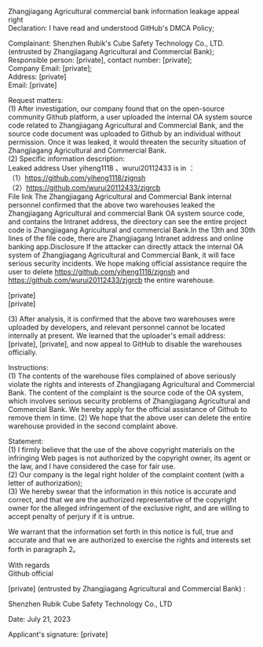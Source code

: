 Zhangjiagang Agricultural commercial bank information leakage appeal right  
Declaration: I have read and understood GitHub's DMCA Policy;  

Complainant: Shenzhen Rubik's Cube Safety Technology Co., LTD. (entrusted by Zhangjiagang Agricultural and Commercial Bank);
Responsible person: [private], contact number: [private];  
Company Email: [private];  
Address: [private]  
Email: [private]  

 

Request matters:  
(1) After investigation, our company found that on the open-source community Github platform, a user uploaded the internal OA system source code related to Zhangjiagang Agricultural and Commercial Bank, and the source code document was uploaded to Github by an individual without permission. Once it was leaked, it would threaten the security situation of Zhangjiagang Agricultural and Commercial Bank.  
(2) Specific information description:  
Leaked address User yiheng1118 、wurui20112433 is in ：  
（1）https://github.com/yiheng1118/zjgnsh  
（2）https://github.com/wurui20112433/zjgrcb  
File link The Zhangjiagang Agricultural and Commercial Bank internal personnel confirmed that the above two warehouses leaked the Zhangjiagang Agricultural and commercial Bank OA system source code, and contains the Intranet address, the directory can see the entire project code is Zhangjiagang Agricultural and commercial Bank.In the 13th and 30th lines of the file code, there are Zhangjiagang Intranet address and online banking app.Disclosure If the attacker can directly attack the internal OA system of Zhangjiagang Agricultural and Commercial Bank, it will face serious security incidents. We hope making official assistance require the user to delete https://github.com/yiheng1118/zjgnsh and https://github.com/wurui20112433/zjgrcb the entire warehouse.
 
[private]  
[private]   

(3) After analysis, it is confirmed that the above two warehouses were uploaded by developers, and relevant personnel cannot be located internally at present. We learned that the uploader's email address: [private], [private], and now appeal to GitHub to disable the warehouses officially.

 

Instructions:  
(1) The contents of the warehouse files complained of above seriously violate the rights and interests of Zhangjiagang Agricultural and Commercial Bank. The content of the complaint is the source code of the OA system, which involves serious security problems of Zhangjiagang Agricultural and Commercial Bank. We hereby apply for the official assistance of Github to remove them in time.
(2) We hope that the above user can delete the entire warehouse provided in the second complaint above.

Statement:  
(1) I firmly believe that the use of the above copyright materials on the infringing Web pages is not authorized by the copyright owner, its agent or the law, and I have considered the case for fair use.  
(2) Our company is the legal right holder of the complaint content (with a letter of authorization);  
(3) We hereby swear that the information in this notice is accurate and correct, and that we are the authorized representative of the copyright owner for the alleged infringement of the exclusive right, and are willing to accept penalty of perjury if it is untrue.

We warrant that the information set forth in this notice is full, true and accurate and that we are authorized to exercise the rights and interests set forth in paragraph 2。

With regards  
Github official


[private] (entrusted by Zhangjiagang Agricultural and Commercial Bank) :

Shenzhen Rubik Cube Safety Technology Co., LTD

Date: July 21, 2023

Applicant's signature: [private]
